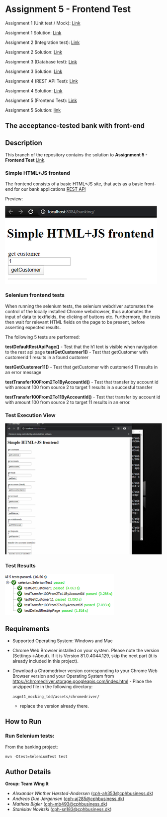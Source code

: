 # Assignment 5 - Frontend Test

Assignment 1 (Unit test / Mock): [Link](https://datsoftlyngby.github.io/soft2020spring/resources/85f09312-01-assignment-mocking.pdf)

Assignment 1 Solution: [Link](https://github.com/PBA-2sem/asgmt1_mocking_tdd) 

Assignment 2 (Integration test): [Link](https://datsoftlyngby.github.io/soft2020spring/resources/2b1e95b8-02-assignment-integration.pdf)

Assignment 2 Solution: [Link](https://github.com/PBA-2sem/asgmt1_mocking_tdd/tree/integration-test)

Assignment 3 (Database test): [Link](https://datsoftlyngby.github.io/soft2020spring/resources/db4fc3df-03-assignment-database.pdf)

Assignment 3 Solution: [Link](https://github.com/PBA-2sem/asgmt1_mocking_tdd/tree/database-test)

Assignment 4 (REST API Test): [Link](https://datsoftlyngby.github.io/soft2020spring/resources/5988f3c5-04-assignment-rest.pdf)

Assignment 4 Solution: [Link](https://github.com/PBA-2sem/asgmt1_mocking_tdd/tree/frontend-test)

Assignment 5 (Frontend Test): [Link](https://datsoftlyngby.github.io/soft2020spring/resources/bbc7852a-05-assignment-frontend.pdf)

Assignment 5 Solution: [link](https://github.com/PBA-2sem/asgmt1_mocking_tdd/tree/frontend-test)

## The acceptance-tested bank with front-end

## Description

This branch of the repository contains the solution to **Assignment 5 - Frontend Test** [Link](https://datsoftlyngby.github.io/soft2020spring/resources/bbc7852a-05-assignment-frontend.pdf).

### Simple HTML+JS frontend

The frontend consists of a basic HTML+JS site, that acts as a basic front-end for our bank applications [REST API](https://github.com/PBA-2sem/asgmt1_mocking_tdd/tree/rest-api-test#rest-api-endpoints-overview)

Preview:

![](assets/frontend.PNG)


### Selenium frontend tests

When running the selenium tests, the selenium webdriver automates the control of the locally installed Chrome webdrowser, thus automates the input of data to textfields, the clicking of buttons etc.
Furthermore, the tests then wait for relevant HTML fields on the page to be present, before asserting expected results.

The following 5 tests are performed:

**testDefaultRestApiPage()** - Test that the h1 text is visible when 
navigation to the rest api page
**testGetCustomer1()** - Test that getCustomer with customerid 1 results in a found customer

**testGetCustomer11()** - Test that getCustomer with customerid 11 results in an error message

**testTransfer100From2To1ByAccountId()** - Test that transfer by account id with amount 100 from source 2 to target 1 results in a succesful transfer

**testTransfer100From2To11ByAccountId()** - Test that transfer by account id with amount 100 from source 2 to target 11 results in an error.

### Test Execution View
![](assets/frontend_test_execution.gif)

### Test Results
![](assets/frontend_test_results.PNG)


## Requirements

- Supported Operating System: Windows and Mac

- Chrome Web Browser installed on your system. Please note the version (Settings->About). If it is Version 81.0.4044.129, skip the next part (it is already included in this project).

- Download a Chromedriver version corresponding to your Chrome Web Browser version and your Operating System from https://chromedriver.storage.googleapis.com/index.html - Place the unzipped file in the following directory: 

    ```asgmt1_mocking_tdd/assets/chromedriver/ ```

    - replace the version already there.

## How to Run 

### Run Selenium tests:

From the banking project:

````
mvn -Dtest=SeleniumTest test
````

 
## Author Details

**Group: Team Wing It**
- *Alexander Winther Hørsted-Andersen* (cph-ah353@cphbusiness.dk)
- *Andreas Due Jørgensen* (cph-aj285@cphbusiness.dk)
- *Mathias Bigler* (cph-mb493@cphbusiness.dk)
- *Stanislav Novitski* (cph-sn183@cphbusiness.dk)

